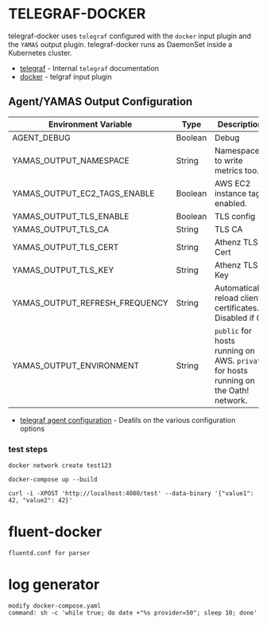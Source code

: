 # TELEGRAF-DOCKER
telegraf-docker uses `telegraf` configured with the `docker` input plugin and the `YAMAS` output plugin.  telegraf-docker runs as DaemonSet inside a Kubernetes cluster.

* [telegraf](https://git.ouroath.com/pages/monitoring/yamas_userguide_2.0/telegraf/telegraf/) - Internal `telegraf` documentation
* [docker](https://github.com/influxdata/telegraf/tree/master/plugins/inputs/docker) - telgraf input plugin

## Agent/YAMAS Output Configuration
| Environment Variable | Type | Description |
|------|-------|-------------|
| AGENT_DEBUG | Boolean | Debug |
| YAMAS_OUTPUT_NAMESPACE | String | Namespace to write metrics too. |
| YAMAS_OUTPUT_EC2_TAGS_ENABLE | Boolean | AWS EC2 instance tags enabled. |
| YAMAS_OUTPUT_TLS_ENABLE | Boolean | TLS config |
| YAMAS_OUTPUT_TLS_CA | String | TLS CA |
| YAMAS_OUTPUT_TLS_CERT | String | Athenz TLS Cert |
| YAMAS_OUTPUT_TLS_KEY | String | Athenz TLS Key |
| YAMAS_OUTPUT_REFRESH_FREQUENCY | String | Automatically reload client certificates. Disabled if 0. |
| YAMAS_OUTPUT_ENVIRONMENT | String | `public` for hosts running on AWS. `private` for hosts running on the Oath! network. |

* [telegraf agent configuration](https://github.com/influxdata/telegraf/blob/master/docs/CONFIGURATION.md) - Deatils on the various configuration options

### test steps 
```
docker network create test123

docker-compose up --build

curl -i -XPOST 'http://localhost:4080/test' --data-binary '{"value1": 42, "value2": 42}'

```
# fluent-docker

```
fluentd.conf for parser

```
# log generator 

```
modify docker-compose.yaml
command: sh -c 'while true; do date +"%s provider=50"; sleep 10; done'

```
